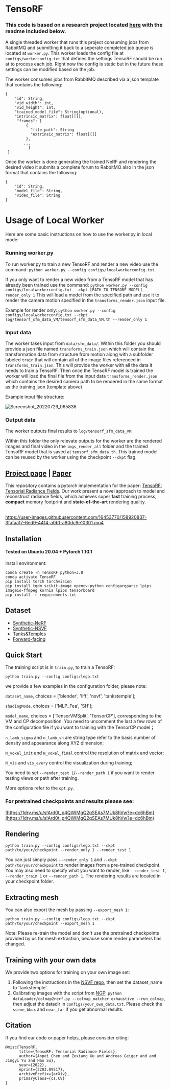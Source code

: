 # TensoRF
### This code is based on a research project located [here](https://apchenstu.github.io/TensoRF/) with the readme included below.
A single threaded worker that runs this project consuming jobs from RabbitMQ and submitting it back to a seperate completed job queue is located at `worker.py`. This worker loads the config file at `configs/workerconfig.txt` that defines the settings TensoRF should be run at to process each job. Right now the config is static but in the future these settings can be modified based on the job.

The worker consumes jobs from RabbitMQ described via a json template that contains the following:
```
{
	"id": String,
	"vid_width": int,
	"vid_height": int,
	"trained_model_file": String(optional),
	"intrinsic_matrix": float[[]],
	 "frames": [
		 {
		   "file_path": String
		   "extrinsic_matrix": float[[]]
		 }, 
		...
		  ]
 }
 ```

Once the worker is done generating the trained NeRF and rendering the desired video it submits a complete forum to RabbitMQ also in the json format that contains the following:
```
{
	"id": String,
	"model_file": String,
	"video_file": String
}
```
# Usage of Local Worker
Here are some basic instructions on how to use the worker.py in local mode:
### Running worker.py
To run worker.py to train a new TensoRF and render a new video use the command: `python worker.py --config configs/localworkerconfig.txt`. 

If you only want to render a new video from a TensoRF model that has already been trained use the command:
`python worker.py --config configs/localworkerconfig.txt --ckpt [PATH TO TENSORF MODEL] --render_only 1` 
This will load a model from the specified path and use it to render the camera motion specified in the `transforms_render.json` input file.

Example for render only: `python worker.py --config configs/localworkerconfig.txt --ckpt log/tensorf_sfm_data_VM/tensorf_sfm_data_VM.th --render_only 1`
### Input data
The worker takes input from `data/sfm_data/`. Within this folder you should provide a json file named `transforms_train.json` which will contain the transformation data from structure from motion along with a subfolder labeled `train` that will contain all of the image files referenced in `transforms_train.json`. This will provide the worker with all the data it needs to train a TensoRF. Then once the TensoRF model is trained the worker will load the final file from the input data `transforms_render.json` which contains the desired camera path to be rendered in the same format as the training json (template above)

Example input file structure:

![Screenshot_20220729_065836](https://user-images.githubusercontent.com/49171429/181745902-920d5483-28e6-4412-bc07-9c770544057f.png)

### Output data
The worker outputs final results to `log/tensorf_sfm_data_VM`.

Within this folder the only relevate outputs for the worker are the rendered images and final video in the `imgs_render_all` folder and the trained TensoRF model that is saved at `tensorf_sfm_data.th`. This trained model can be reused by the worker using the checkpoint `--ckpt` flag.

## [Project page](https://apchenstu.github.io/TensoRF/) |  [Paper](https://arxiv.org/abs/2203.09517)
This repository contains a pytorch implementation for the paper: [TensoRF: Tensorial Radiance Fields](https://arxiv.org/abs/2203.09517). Our work present a novel approach to model and reconstruct radiance fields, which achieves super
**fast** training process, **compact** memory footprint and **state-of-the-art** rendering quality.<br><br>


https://user-images.githubusercontent.com/16453770/158920837-3fafaa17-6ed9-4414-a0b1-a80dc9e10301.mp4
## Installation

#### Tested on Ubuntu 20.04 + Pytorch 1.10.1 

Install environment:
```
conda create -n TensoRF python=3.8
conda activate TensoRF
pip install torch torchvision
pip install tqdm scikit-image opencv-python configargparse lpips imageio-ffmpeg kornia lpips tensorboard
pip install -r requirements.txt
```


## Dataset
* [Synthetic-NeRF](https://drive.google.com/drive/folders/128yBriW1IG_3NJ5Rp7APSTZsJqdJdfc1) 
* [Synthetic-NSVF](https://dl.fbaipublicfiles.com/nsvf/dataset/Synthetic_NSVF.zip)
* [Tanks&Temples](https://dl.fbaipublicfiles.com/nsvf/dataset/TanksAndTemple.zip)
* [Forward-facing](https://drive.google.com/drive/folders/128yBriW1IG_3NJ5Rp7APSTZsJqdJdfc1)



## Quick Start
The training script is in `train.py`, to train a TensoRF:

```
python train.py --config configs/lego.txt
```


we provide a few examples in the configuration folder, please note:

 `dataset_name`, choices = ['blender', 'llff', 'nsvf', 'tankstemple'];

 `shadingMode`, choices = ['MLP_Fea', 'SH'];

 `model_name`, choices = ['TensorVMSplit', 'TensorCP'], corresponding to the VM and CP decomposition. 
 You need to uncomment the last a few rows of the configuration file if you want to training with the TensorCP model；

 `n_lamb_sigma` and `n_lamb_sh` are string type refer to the basis number of density and appearance along XYZ
dimension;

 `N_voxel_init` and `N_voxel_final` control the resolution of matrix and vector;

 `N_vis` and `vis_every` control the visualization during training;

  You need to set `--render_test 1`/`--render_path 1` if you want to render testing views or path after training. 

More options refer to the `opt.py`. 

### For pretrained checkpoints and results please see:
[https://1drv.ms/u/s!Ard0t_p4QWIMgQ2qSEAs7MUk8hVw?e=dc6hBm](https://1drv.ms/u/s!Ard0t_p4QWIMgQ2qSEAs7MUk8hVw?e=dc6hBm)



## Rendering

```
python train.py --config configs/lego.txt --ckpt path/to/your/checkpoint --render_only 1 --render_test 1 
```

You can just simply pass `--render_only 1` and `--ckpt path/to/your/checkpoint` to render images from a pre-trained
checkpoint. You may also need to specify what you want to render, like `--render_test 1`, `--render_train 1` or `--render_path 1`.
The rendering results are located in your checkpoint folder. 

## Extracting mesh
You can also export the mesh by passing `--export_mesh 1`:
```
python train.py --config configs/lego.txt --ckpt path/to/your/checkpoint --export_mesh 1
```
Note: Please re-train the model and don't use the pretrained checkpoints provided by us for mesh extraction, 
because some render parameters has changed.

## Training with your own data
We provide two options for training on your own image set:

1. Following the instructions in the [NSVF repo](https://github.com/facebookresearch/NSVF#prepare-your-own-dataset), then set the dataset_name to 'tankstemple'.
2. Calibrating images with the script from [NGP](https://github.com/NVlabs/instant-ngp/blob/master/docs/nerf_dataset_tips.md):
`python dataLoader/colmap2nerf.py --colmap_matcher exhaustive --run_colmap`, then adjust the datadir in `configs/your_own_data.txt`. Please check the `scene_bbox` and `near_far` if you get abnormal results.
    

## Citation
If you find our code or paper helps, please consider citing:
```
@misc{TensoRF,
      title={TensoRF: Tensorial Radiance Fields},
      author={Anpei Chen and Zexiang Xu and Andreas Geiger and and Jingyi Yu and Hao Su},
      year={2022},
      eprint={2203.09517},
      archivePrefix={arXiv},
      primaryClass={cs.CV}
}
```
